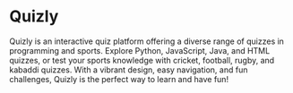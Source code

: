 # Quizly
Quizly is an interactive quiz platform offering a diverse range of quizzes in programming and sports. Explore Python, JavaScript, Java, and HTML quizzes, or test your sports knowledge with cricket, football, rugby, and kabaddi quizzes. With a vibrant design, easy navigation, and fun challenges, Quizly is the perfect way to learn and have fun!

